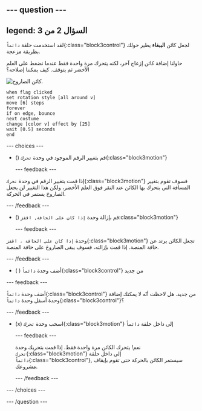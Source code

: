 --- question ---
---
legend: السؤال 2 من 3
---

لقد استخدمت حلقة `دائماً`{:class="block3control"} لجعل كائن **الببغاء** يطير حولك بطريقة مزعجة.

حاولنا إضافة كائن إزعاج آخر، لكنه يتحرك مرة واحدة فقط عندما نضغط على العلم الأخضر ثم يتوقف. كيف يمكننا إصلاحه؟

![كائن الصاروخ.](images/rocket-sprite.png)

```blocks3
when flag clicked
set rotation style [all around v] 
move [6] steps 
forever 
if on edge, bounce 
next costume 
change [color v] effect by [25] 
wait [0.5] seconds 
end
```

--- choices ---

- () قم بتغيير الرقم الموجود في وحدة `تحرك`{:class="block3motion"}

  --- feedback ---

إذا قمت بتغيير الرقم في وحدة `تحرك`{:class="block3motion"} فسوف تقوم بتغيير المسافة التي يتحرك بها الكائن عند النقر فوق العلم الأخضر، ولكن هذا التغيير لن يجعل الصاروخ يستمر في الحركة.

  --- /feedback ---

- () قم بإزالة وحدة `إذا كان على الحافة, اقفز`:class="block3motion"}

  --- feedback ---

وحدة `إذا كان على الحافة ، اقفز`{:class="block3motion"} تجعل الكائن يرتد عن حافة المنصة. إذا قمت بإزالته، فسوف يبقى الصاروخ على حافة المنصة.

  --- /feedback ---

- ( ) أضف وحدة `دائماً`{:class="block3control"} من جديد

--- feedback ---

أضف وحدة `دائماً`{:class="block3control"} من جديد. هل لاحظت أنّه لا يمكنك إضافة وحدة أسفل وحدة `دائماً`{:class="block3control"}؟

--- /feedback ---

- (x) اسحب وحدة `تحرك`{:class="block3motion"} إلى داخل حلقة `دائماً`

  --- feedback ---

  نعم! يتحرك الكائن مرة واحدة فقط. إذا قمت بتحريك وحدة `تحرك`{:class="block3motion"} إلى داخل حلقة `دائماً`{:class="block3control"}, سيستمر الكائن بالحركة حتى تقوم بإيقاف مشروعك.

  --- /feedback ---

--- /choices ---

--- /question ---
